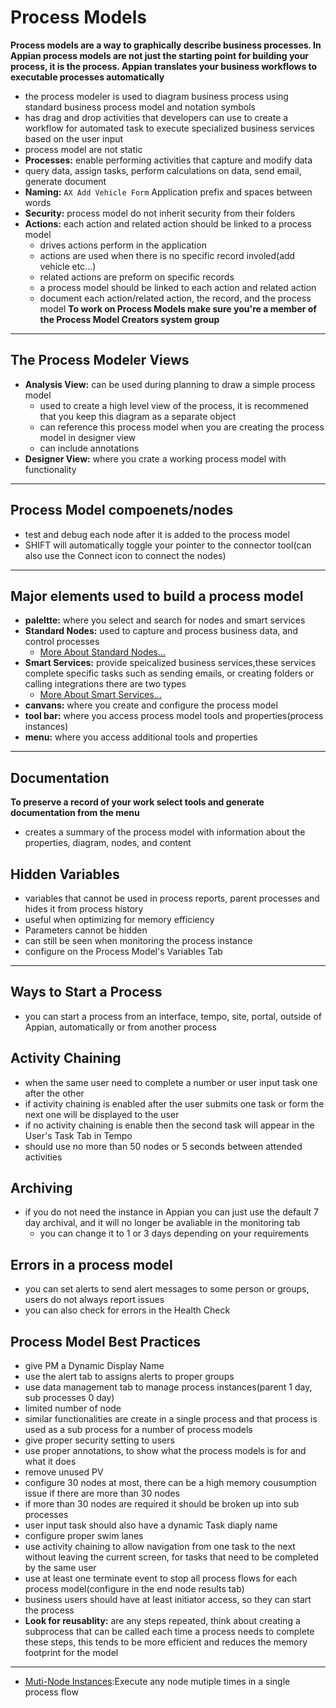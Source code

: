 # Process Models
**Process models are a way to graphically describe business processes. In Appian process models are not just the starting point for building your process, it is the process. Appian translates your business workflows to executable processes automatically**
- the process modeler is used to diagram business process using standard business process model and notation symbols
- has drag and drop activities that developers can use to create a workflow for automated task to execute specialized business services based on the user input 
- process model are not static
- **Processes:** enable performing activities that capture and modify data
 - query data, assign tasks, perform calculations on data, send email, generate document
- **Naming:** `AX Add Vehicle Form` Application prefix and spaces between words
- **Security:** process model do not inherit security from their folders
- **Actions:** each action and related action should be linked to a process model
    - drives actions perform in the application
    - actions are used when there is no specific record involed(add vehicle etc...)
    - related actions are preform on specific records
    - a process model should be linked to each action and related action
    - document each action/related action, the record, and the process model
**To work on Process Models make sure you're a member of the Process Model Creators system group**

---

## The Process Modeler Views
- **Analysis View:** can be used during planning to draw a simple process model
    - used to create a high level view of the process, it is recommened that you keep this diagram as a separate object
    - can reference this process model when you are creating the process model in designer view
    - can include annotations
- **Designer View:** where  you crate a working process model with functionality
---

## Process Model compoenets/nodes
- test and debug each node after it is added to the process model
- SHIFT will automatically toggle your pointer to the connector tool(can also use the Connect 
 icon to connect the nodes)

---

## Major elements used to build a process model
- **paleltte:** where you select and search for nodes and smart services
- **Standard Nodes:** used to capture and process business data, and control processes
    - [More About Standard Nodes...]()     
- **Smart Services:** provide speicalized business services,these services complete specific tasks such as sending emails, or creating folders or calling integrations there are two types
    - [More About Smart Services...]()
- **canvans:** where you create and configure the process model
- **tool bar:** where you access process model tools and properties(process instances)
- **menu:** where you access additional tools and properties
---


## Documentation
**To preserve a record of your work select tools and generate documentation from the menu**
- creates a summary of the process model with information about the properties, diagram, nodes, and content 

## Hidden Variables
- variables that cannot be used in process reports, parent processes and hides it from process history
- useful when optimizing for memory efficiency
- Parameters cannot be hidden
- can still be seen when monitoring the process instance
- configure on the Process Model's Variables Tab
---

## Ways to Start a Process
- you can start a process from an interface, tempo, site, portal, outside of Appian, automatically or from another process


## Activity Chaining
- when the same user need to complete a number or user input task one after the other
- if activity chaining is enabled after the user submits one task or form the next one will be displayed to the user
- if no activity chaining is enable then the second task will appear in the User's Task Tab in Tempo
- should use no more than 50 nodes or 5 seconds between attended activities

## Archiving
- if you do not need the instance in Appian you can just use the default 7 day archival, and it will no longer be avaliable in the monitoring tab
    - you can change it to 1 or 3 days depending on your requirements


## Errors in a process model
- you can set alerts to send alert messages to some person or groups, users do not always report issues
- you can also check for errors in the Health Check


## Process Model Best Practices
- give PM a Dynamic Display Name
- use the alert tab to assigns alerts to proper groups
- use data management tab to manage process instances(parent 1 day, sub processes 0 day)
- limited number of node
- similar functionalities are create in a single process and that process is used as a sub process for a number of process models
- give proper security setting to users
- use proper annotations, to show what the process models is for and what it does
- remove unused PV
- configure 30 nodes at most, there can be a high memory cousumption issue if there are more than 30 nodes
- if more than 30 nodes are required it should be broken up into sub processes
- user input task should also have a dynamic Task diaply name
- configure proper swim lanes
- use activity chaining to allow navigation from one task to the next without leaving the current screen, for tasks that need to be completed by the same user
- use at least one terminate event to stop all process flows for each process model(configure in the end node results tab)
- business users should have at least initiator access, so they can start the process
- **Look for reusablity:** are any steps repeated, think about creating a subprocess that can be called each time a process needs to complete these steps, this tends to be more efficient and reduces the memory footprint for the model


---
- [Muti-Node Instances](./MNI.md):Execute any node mutiple times in a single process flow


